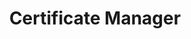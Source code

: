 ---
title: "Certificate Manager"
linkTitle: "Certificate Manager"
description: >
   All resources within group Certificate Manager.
---